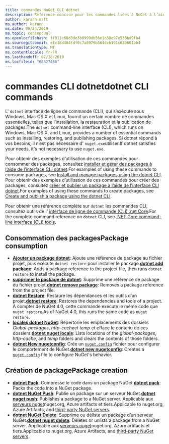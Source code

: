 ```yaml
---
title: commandes NuGet CLI dotnet
description: Référence concise pour les commandes liées à NuGet à l’aide de l’interface de ligne de commande dotnet.
author: karann-msft
ms.author: karann
ms.date: 06/24/2019
ms.topic: conceptual
ms.openlocfilehash: ff011e60d3de3b0999db56e1e30e97e538bd9fb4
ms.sourcegitcommit: efc18d484fdf0c7a8979b564dcb191c030601bb4
ms.translationtype: MT
ms.contentlocale: fr-FR
ms.lasthandoff: 07/18/2019
ms.locfileid: "68327486"
---
```

# <a name="dotnet-cli-commands"></a><span data-ttu-id="adf7e-103">commandes CLI dotnet</span><span class="sxs-lookup"><span data-stu-id="adf7e-103">dotnet CLI commands</span></span>

<span data-ttu-id="adf7e-104">L' `dotnet` interface de ligne de commande (CLI), qui s’exécute sous Windows, Mac OS X et Linux, fournit un certain nombre de commandes essentielles, telles que l’installation, la restauration et la publication de packages.</span><span class="sxs-lookup"><span data-stu-id="adf7e-104">The `dotnet` command-line interface (CLI), which runs on Windows, Mac OS X, and Linux, provides a number of essential commands such as installing, restoring, and publishing packages.</span></span> <span data-ttu-id="adf7e-105">Si dotnet répond à vos besoins, il n’est pas nécessaire d' `nuget.exe`utiliser.</span><span class="sxs-lookup"><span data-stu-id="adf7e-105">If dotnet satisfies your needs, it's not necessary to use `nuget.exe`.</span></span>

<span data-ttu-id="adf7e-106">Pour obtenir des exemples d’utilisation de ces commandes pour consommer des packages, consultez [installer et gérer des packages à l’aide de l’interface CLI dotnet](../consume-packages/install-use-packages-dotnet-cli.md).</span><span class="sxs-lookup"><span data-stu-id="adf7e-106">For examples of using these commands to consume packages, see [Install and manage packages using the dotnet CLI](../consume-packages/install-use-packages-dotnet-cli.md).</span></span> <span data-ttu-id="adf7e-107">Pour obtenir des exemples d’utilisation de ces commandes pour créer des packages, consultez [créer et publier un package à l’aide de l’interface CLI dotnet](../quickstart/create-and-publish-a-package-using-the-dotnet-cli.md).</span><span class="sxs-lookup"><span data-stu-id="adf7e-107">For examples of using these commands to create packages, see [Create and publish a package using the dotnet CLI](../quickstart/create-and-publish-a-package-using-the-dotnet-cli.md).</span></span>

<span data-ttu-id="adf7e-108">Pour obtenir une référence complète sur `dotnet` les commandes CLI, consultez outils de l' [interface de ligne de commande (CLI) .net Core](/dotnet/core/tools/?tabs=netcore2x).</span><span class="sxs-lookup"><span data-stu-id="adf7e-108">For the complete command reference on `dotnet` CLI, see [.NET Core command-line interface (CLI) tools](/dotnet/core/tools/?tabs=netcore2x).</span></span>

## <a name="package-consumption"></a><span data-ttu-id="adf7e-109">Consommation des packages</span><span class="sxs-lookup"><span data-stu-id="adf7e-109">Package consumption</span></span>

- <span data-ttu-id="adf7e-110">[**Ajouter un package dotnet**](/dotnet/core/tools/dotnet-add-package): Ajoute une référence de package au fichier projet, puis exécute `dotnet restore` pour installer le package.</span><span class="sxs-lookup"><span data-stu-id="adf7e-110">[**dotnet add package**](/dotnet/core/tools/dotnet-add-package): Adds a package reference to the project file, then runs `dotnet restore` to install the package.</span></span>
- <span data-ttu-id="adf7e-111">[**supprimer le package de dotnet**](/dotnet/core/tools/dotnet-remove-package): Supprime une référence de package du fichier projet.</span><span class="sxs-lookup"><span data-stu-id="adf7e-111">[**dotnet remove package**](/dotnet/core/tools/dotnet-remove-package): Removes a package reference from the project file.</span></span>
- <span data-ttu-id="adf7e-112">[**dotnet Restore**](/dotnet/core/tools/dotnet-restore?tabs=netcore2x): Restaure les dépendances et les outils d’un projet.</span><span class="sxs-lookup"><span data-stu-id="adf7e-112">[**dotnet restore**](/dotnet/core/tools/dotnet-restore?tabs=netcore2x): Restores the dependencies and tools of a project.</span></span> <span data-ttu-id="adf7e-113">À compter de NuGet 4.0, cette commande exécute le même code que `nuget restore`.</span><span class="sxs-lookup"><span data-stu-id="adf7e-113">As of NuGet 4.0, this runs the same code as `nuget restore`.</span></span>
- <span data-ttu-id="adf7e-114">[**locales dotnet NuGet**](/dotnet/core/tools/dotnet-nuget-locals): Répertorie les emplacements des dossiers *Global-packages*, *http-cache*et *temp* et efface le contenu de ces dossiers.</span><span class="sxs-lookup"><span data-stu-id="adf7e-114">[**dotnet nuget locals**](/dotnet/core/tools/dotnet-nuget-locals): Lists locations of the *global-packages*, *http-cache*, and *temp* folders and clears the contents of those folders.</span></span>
- <span data-ttu-id="adf7e-115">[**dotnet New nugetconfig**](/dotnet/core/tools/dotnet-new): Crée un [`nuget.config`](../reference/nuget-config-file.md) fichier pour configurer le comportement de NuGet.</span><span class="sxs-lookup"><span data-stu-id="adf7e-115">[**dotnet new nugetconfig**](/dotnet/core/tools/dotnet-new): Creates a [`nuget.config`](../reference/nuget-config-file.md) file to configure NuGet's behavior.</span></span>

## <a name="package-creation"></a><span data-ttu-id="adf7e-116">Création de package</span><span class="sxs-lookup"><span data-stu-id="adf7e-116">Package creation</span></span>

- <span data-ttu-id="adf7e-117">[**dotnet Pack**](/dotnet/core/tools/dotnet-pack?tabs=netcore2x): Compresse le code dans un package NuGet.</span><span class="sxs-lookup"><span data-stu-id="adf7e-117">[**dotnet pack**](/dotnet/core/tools/dotnet-pack?tabs=netcore2x): Packs the code into a NuGet package.</span></span>
- <span data-ttu-id="adf7e-118">[**dotnet NuGet Push**](/dotnet/core/tools/dotnet-nuget-push): Publie un package sur un serveur NuGet.</span><span class="sxs-lookup"><span data-stu-id="adf7e-118">[**dotnet nuget push**](/dotnet/core/tools/dotnet-nuget-push): Publishes a package to a NuGet server.</span></span> <span data-ttu-id="adf7e-119">Applicable aux [serveurs nuget](../hosting-packages/overview.md)nuget.org, Azure artifacts et tiers.</span><span class="sxs-lookup"><span data-stu-id="adf7e-119">Applicable to nuget.org, Azure Artifacts, and [third-party NuGet servers](../hosting-packages/overview.md).</span></span>
- <span data-ttu-id="adf7e-120">[**dotnet NuGet Delete**](/dotnet/core/tools/dotnet-nuget-delete): Supprime ou déliste un package d’un serveur NuGet.</span><span class="sxs-lookup"><span data-stu-id="adf7e-120">[**dotnet nuget delete**](/dotnet/core/tools/dotnet-nuget-delete): Deletes or unlists a package from a NuGet server.</span></span> <span data-ttu-id="adf7e-121">Applicable aux [serveurs nuget](../hosting-packages/overview.md)nuget.org, Azure artifacts et tiers.</span><span class="sxs-lookup"><span data-stu-id="adf7e-121">Applicable to nuget.org, Azure Artifacts, and [third-party NuGet servers](../hosting-packages/overview.md).</span></span>
